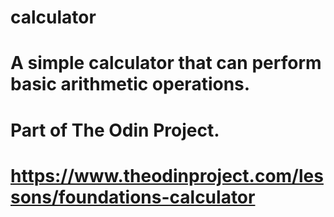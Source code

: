 # calculator

# A simple calculator that can perform basic arithmetic operations.

# Part of The Odin Project.

# https://www.theodinproject.com/lessons/foundations-calculator
